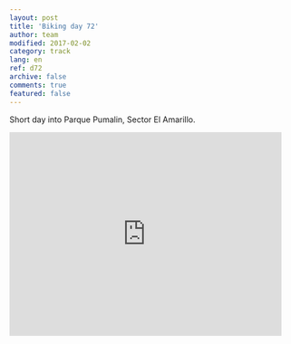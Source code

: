 ```yaml
---   
layout: post 
title: 'Biking day 72'  
author: team 
modified: 2017-02-02
category: track 
lang: en 
ref: d72
archive: false 
comments: true 
featured: false 
--- 
```


 Short day into Parque Pumalin, Sector El Amarillo.                                                                                                                                                                                                                                                                                                                                           

<iframe width='480' height='360' src='http://track-kit.net/maps_s3/?v=embed&track=235129.gpx' frameborder='0' allowfullscreen></iframe>